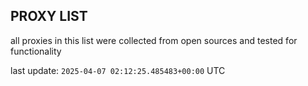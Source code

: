 ## PROXY LIST

all proxies in this list were collected from open sources and tested for functionality

last update: `2025-04-07 02:12:25.485483+00:00` UTC